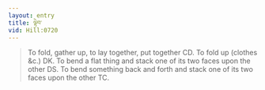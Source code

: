```yaml
---
layout: entry
title: ལྟེབ་
vid: Hill:0720
---
```

> To fold, gather up, to lay together, put together CD. To fold up (clothes &c.) DK. To bend a flat thing and stack one of its two faces upon the other DS. To bend something back and forth and stack one of its two faces upon the other TC.
